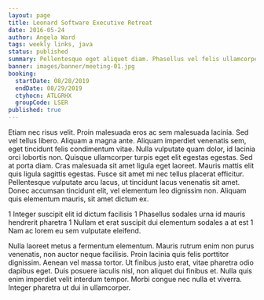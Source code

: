 ```yaml
---
layout: page
title: Leonard Software Executive Retreat
date: 2016-05-24
author: Angela Ward
tags: weekly links, java
status: published
summary: Pellentesque eget aliquet diam. Phasellus vel felis ullamcorper, iaculis.
banner: images/banner/meeting-01.jpg
booking:
  startDate: 08/28/2019
  endDate: 08/29/2019
  ctyhocn: ATLGRHX
  groupCode: LSER
published: true
---
```

Etiam nec risus velit. Proin malesuada eros ac sem malesuada lacinia. Sed vel tellus libero. Aliquam a magna ante. Aliquam imperdiet venenatis sem, eget tincidunt felis condimentum vitae. Nulla vulputate quam dolor, id lacinia orci lobortis non. Quisque ullamcorper turpis eget elit egestas egestas. Sed at porta diam. Cras malesuada sit amet ligula eget laoreet. Mauris mattis elit quis ligula sagittis egestas. Fusce sit amet mi nec tellus placerat efficitur. Pellentesque vulputate arcu lacus, ut tincidunt lacus venenatis sit amet. Donec accumsan tincidunt elit, vel elementum leo dignissim non. Aliquam quis elementum mauris, sit amet dictum ex.

1 Integer suscipit elit id dictum facilisis
1 Phasellus sodales urna id mauris hendrerit pharetra
1 Nullam et erat suscipit dui elementum sodales a at est
1 Nam ac lorem eu sem vulputate eleifend.

Nulla laoreet metus a fermentum elementum. Mauris rutrum enim non purus venenatis, non auctor neque facilisis. Proin lacinia quis felis porttitor dignissim. Aenean vel massa tortor. Ut finibus justo erat, vitae pharetra odio dapibus eget. Duis posuere iaculis nisl, non aliquet dui finibus et. Nulla quis enim imperdiet velit interdum tempor. Morbi congue nec nulla et viverra. Integer pharetra ut dui in ullamcorper.
